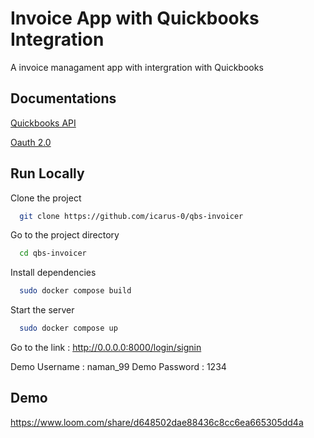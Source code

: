
# Invoice App with Quickbooks Integration

A invoice managament app with intergration with Quickbooks




## Documentations

[Quickbooks API](https://developer.intuit.com/app/developer/qbo/docs/api/accounting/all-entities/invoice)

[Oauth 2.0](https://developer.intuit.com/app/developer/qbo/docs/develop/authentication-and-authorization/oauth-2.0)

## Run Locally

Clone the project

```bash
  git clone https://github.com/icarus-0/qbs-invoicer
```

Go to the project directory

```bash
  cd qbs-invoicer
```

Install dependencies

```bash
  sudo docker compose build
```

Start the server

```bash
  sudo docker compose up
```

Go to the link : http://0.0.0.0:8000/login/signin

Demo Username : naman_99
Demo Password : 1234


## Demo

https://www.loom.com/share/d648502dae88436c8cc6ea665305dd4a

